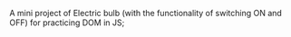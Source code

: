 A mini project of Electric bulb (with the functionality of switching ON and OFF) for practicing DOM in JS;
